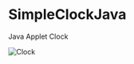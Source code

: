 # SimpleClockJava
Java Applet Clock


![Clock](https://user-images.githubusercontent.com/63661281/130705829-758a781a-d4f1-4e04-baba-0335ec27cc2b.png)
